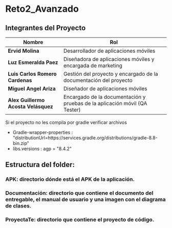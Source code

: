 # Reto2_Avanzado

## Integrantes del Proyecto

| Nombre                           | Rol                                           |
|----------------------------------|-----------------------------------------------|
| **Ervid Molina**                 | Desarrollador de aplicaciones móviles         |
| **Luz Esmeralda Paez**           | Diseñadora de aplicaciones móviles y encargada de marketing |
| **Luis Carlos Romero Cardenas**  | Gestión del proyecto y encargado de la documentación del proyecto |
| **Miguel Angel Ariza**           | Diseñador de aplicaciones móviles             |
| **Alex Guillermo Acosta Velásquez** | Encargado de la documentación y pruebas de la aplicación móvil (QA Tester) |


Si el proyecto no les compila por gradle verificar archivos
- Gradle-wrapper-properties : "distributionUrl=https\://services.gradle.org/distributions/gradle-8.8-bin.zip"
- libs.versions : agp = "8.4.2"


## Estructura del folder:
### APK: directorio dónde está el APK de la aplicación.
### Documentación: directorio que contiene el documento del entregable, el manual de usuario y una imagen con el diagrama de clases.
### ProyectaTe: directorio que contiene el proyecto de código.

